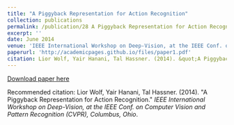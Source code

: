```yaml
---
title: "A Piggyback Representation for Action Recognition"
collection: publications
permalink: /publication/28 A Piggyback Representation for Action Recognition
excerpt: ''
date: June 2014
venue: 'IEEE International Workshop on Deep-Vision, at the IEEE Conf. on Computer Vision and Pattern Recognition (CVPR), Columbus, Ohio'
paperurl: 'http://academicpages.github.io/files/paper1.pdf'
citation: Lior Wolf, Yair Hanani, Tal Hassner. (2014). &quot;A Piggyback Representation for Action Recognition.&quot; <i>IEEE International Workshop on Deep-Vision, at the IEEE Conf. on Computer Vision and Pattern Recognition (CVPR), Columbus, Ohio</i>'
---
```


[Download paper here](http://academicpages.github.io/files/paper1.pdf)

Recommended citation: Lior Wolf, Yair Hanani, Tal Hassner. (2014). "A Piggyback Representation for Action Recognition." <i>IEEE International Workshop on Deep-Vision, at the IEEE Conf. on Computer Vision and Pattern Recognition (CVPR), Columbus, Ohio</i>.

